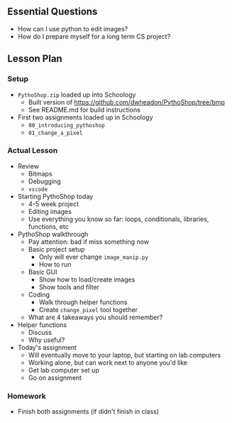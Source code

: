 ## Essential Questions

- How can I use python to edit images?
- How do I prepare myself for a long term CS project?

## Lesson Plan

### Setup

- `PythoShop.zip` loaded up into Schoology
    - Built version of https://github.com/dwheadon/PythoShop/tree/bmp
    - See README.md for build instructions
- First two assignments loaded up in Schoology
    - `00_introducing_pythoshop`
    - `01_change_a_pixel`

### Actual Lesson

- Review
    - Bitmaps
    - Debugging
    - `vscode`
- Starting PythoShop today
    - 4-5 week project
    - Editing images
    - Use everything you know so far: loops, conditionals, libraries, functions, etc
- PythoShop walkthrough
    - Pay attention: bad if miss something now
    - Basic project setup 
        - Only will ever change `image_manip.py`
        - How to run
    - Basic GUI
        - Show how to load/create images
        - Show tools and filter
    - Coding
        - Walk through helper functions
        - Create `change_pixel` tool together
    - What are 4 takeaways you should remember?
- Helper functions
    - Discuss
    - Why useful?
- Today's assignment
    - Will eventually move to your laptop, but starting on lab computers
    - Working alone, but can work next to anyone you'd like
    - Get lab computer set up
    - Go on assignment

### Homework

- Finish both assignments (if didn't finish in class)
